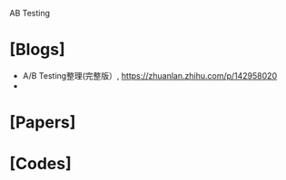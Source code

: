 AB Testing

# [Blogs]
+ A/B Testing整理(完整版）, https://zhuanlan.zhihu.com/p/142958020
+ 

# [Papers]

# [Codes]
